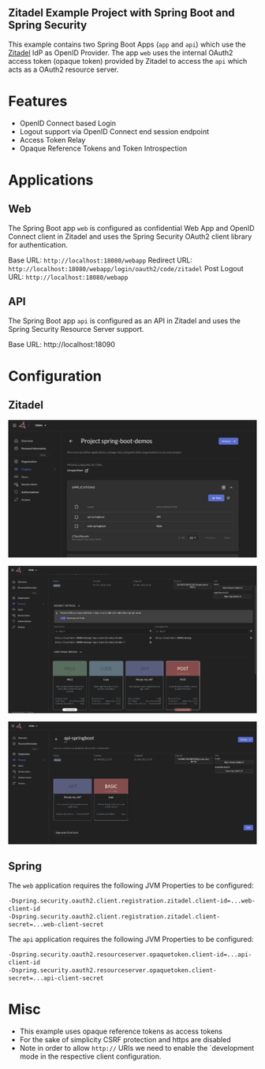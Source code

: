 Zitadel Example Project with Spring Boot and Spring Security
----

This example contains two Spring Boot Apps (`app` and `api`) which use the [Zitadel](https://zitadel.ch/) IdP as OpenID Provider.
The app `web` uses the internal OAuth2 access token (opaque token) provided by Zitadel to access the `api` which acts as a OAuth2 resource server.

# Features
- OpenID Connect based Login
- Logout support via OpenID Connect end session endpoint
- Access Token Relay
- Opaque Reference Tokens and Token Introspection

# Applications

## Web

The Spring Boot app `web` is configured as confidential Web App and OpenID Connect client in Zitadel and uses the Spring Security OAuth2 client library
for authentication.

Base URL: `http://localhost:18080/webapp`
Redirect URL: `http://localhost:18080/webapp/login/oauth2/code/zitadel`
Post Logout URL: `http://localhost:18080/webapp`

## API

The Spring Boot app `api` is configured as an API in Zitadel and uses the Spring Security Resource Server support.

Base URL: http://localhost:18090

# Configuration

## Zitadel

![Client Configurations](spring-boot-zitadel-config.png)

![Web App Configurations](spring-boot-zitadel-config-web-app.png)

![API App Configurations](spring-boot-zitadel-config-api-app.png)

## Spring

The `web` application requires the following JVM Properties to be configured:
```
-Dspring.security.oauth2.client.registration.zitadel.client-id=...web-client-id
-Dspring.security.oauth2.client.registration.zitadel.client-secret=...web-client-secret
```

The `api` application requires the following JVM Properties to be configured:
```
-Dspring.security.oauth2.resourceserver.opaquetoken.client-id=...api-client-id
-Dspring.security.oauth2.resourceserver.opaquetoken.client-secret=...api-client-secret
```

# Misc

- This example uses opaque reference tokens as access tokens
- For the sake of simplicity CSRF protection and https are disabled
- Note in order to allow `http://` URIs we need to enable the `development mode in the respective client configuration.